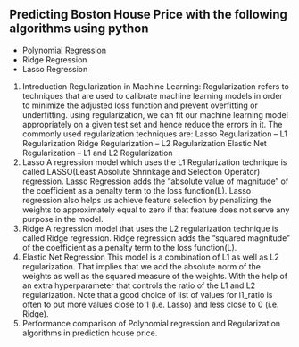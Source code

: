 ## Predicting Boston House Price with the following algorithms using python
  - Polynomial Regression
  - Ridge Regression
  - Lasso Regression
1. Introduction Regularization in Machine Learning:
  Regularization refers to techniques that are used to calibrate machine learning models in order to minimize the adjusted loss function and prevent overfitting or underfitting.
  using regularization, we can fit our machine learning model appropriately on a given test set and hence reduce the errors in it. The commonly used regularization techniques are:
      Lasso Regularization – L1 Regularization
      Ridge Regularization – L2 Regularization
      Elastic Net Regularization – L1 and L2 Regularization
2. Lasso
  A regression model which uses the L1 Regularization technique is called LASSO(Least Absolute Shrinkage and Selection Operator) regression.
  Lasso Regression adds the “absolute value of magnitude” of the coefficient as a penalty term to the loss function(L).
  Lasso regression also helps us achieve feature selection by penalizing the weights to approximately equal to zero if that feature does not serve any purpose in the model.
4. Ridge
  A regression model that uses the L2 regularization technique is called Ridge regression. Ridge regression adds the “squared magnitude” of the coefficient as a penalty term to the loss function(L).
5. Elastic Net Regression
  This model is a combination of L1 as well as L2 regularization. That implies that we add the absolute norm of the weights as well as the squared measure of the weights.
  With the help of an extra hyperparameter that controls the ratio of the L1 and L2 regularization.
  Note that a good choice of list of values for l1_ratio is often to put more values close to 1 (i.e. Lasso) and less close to 0 (i.e. Ridge).
6. Performance comparison of Polynomial regression and Regularization algorithms in prediction house price.
